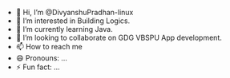 - 👋 Hi, I’m @DivyanshuPradhan-linux
- 👀 I’m interested in Building Logics.
- 🌱 I’m currently learning Java.
- 💞️ I’m looking to collaborate on GDG VBSPU App development.
- 📫 How to reach me
- 😄 Pronouns: ...
- ⚡ Fun fact: ...

<!---
DivyanshuPradhan-linux/DivyanshuPradhan-linux is a ✨ special ✨ repository because its `README.md` (this file) appears on your GitHub profile.
You can click the Preview link to take a look at your changes.
--->
